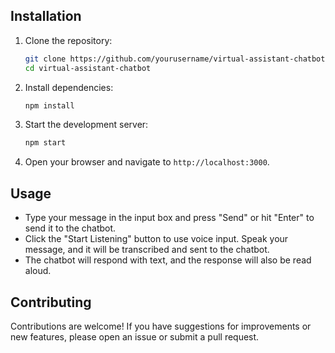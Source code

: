 ## Installation

1. Clone the repository:
   ```bash
   git clone https://github.com/yourusername/virtual-assistant-chatbot.git
   cd virtual-assistant-chatbot
   ```

2. Install dependencies:
   ```bash
   npm install
   ```

3. Start the development server:
   ```bash
   npm start
   ```

4. Open your browser and navigate to `http://localhost:3000`.

## Usage

- Type your message in the input box and press "Send" or hit "Enter" to send it to the chatbot.
- Click the "Start Listening" button to use voice input. Speak your message, and it will be transcribed and sent to the chatbot.
- The chatbot will respond with text, and the response will also be read aloud.

## Contributing

Contributions are welcome! If you have suggestions for improvements or new features, please open an issue or submit a pull request.
